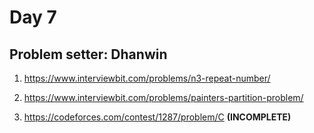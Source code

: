 # Day 7

## Problem setter: Dhanwin 

1. https://www.interviewbit.com/problems/n3-repeat-number/

2. https://www.interviewbit.com/problems/painters-partition-problem/

3. https://codeforces.com/contest/1287/problem/C **(INCOMPLETE)**
